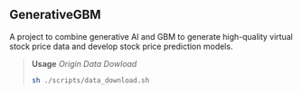 ## GenerativeGBM
A project to combine generative AI and GBM to generate high-quality virtual stock price data and develop stock price prediction models.


> **Usage**
> *Origin Data Dowload*
> ```sh
> sh ./scripts/data_download.sh
> ```